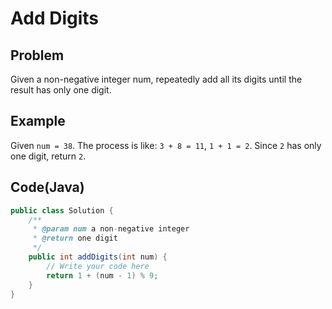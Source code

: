 # Add Digits

## Problem

Given a non-negative integer num, repeatedly add all its digits until the result has only one digit.

## Example

Given `num = 38`.
The process is like: `3 + 8 = 11`, `1 + 1 = 2`. Since `2` has only one digit, return `2`.

## Code(Java)

```java
public class Solution {
    /**
     * @param num a non-negative integer
     * @return one digit
     */
    public int addDigits(int num) {
        // Write your code here
        return 1 + (num - 1) % 9;
    }
}
```

